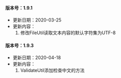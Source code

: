 #### 版本号：1.9.1  
- 更新日期：2020-03-25  
- 更新内容：
	1. 修改FileUtil读取文本内容的默认字符集为UTF-8
#### 版本号：1.9.3
- 更新日期：2020-04-18
- 更新内容：
	1. ValidateUtil添加检查中文的方法